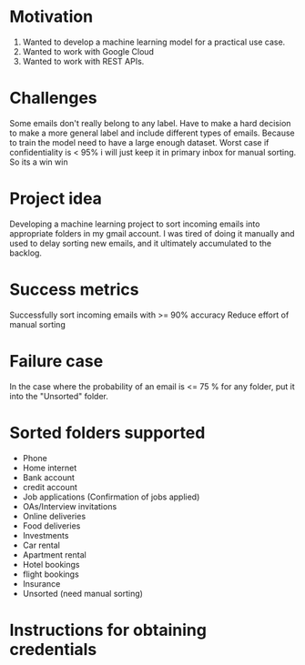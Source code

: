 # Motivation
1) Wanted to develop a machine learning model for a practical use case.
2) Wanted to work with Google Cloud
3) Wanted to work with REST APIs.

# Challenges
Some emails don't really belong to any label. Have to make a hard decision to make a more general label and include
different types of emails. Because to train the model need to have a large enough dataset. Worst case if confidentiality is < 95%
i will just keep it in primary inbox for manual sorting. So its a win win

# Project idea
Developing a machine learning project to sort incoming emails into appropriate folders in my gmail account.
I was tired of doing it manually and used to delay sorting new emails, and it ultimately accumulated to the backlog.

# Success metrics
Successfully sort incoming emails with >= 90% accuracy
Reduce effort of manual sorting

# Failure case
In the case where the probability of an email is <= 75 % for any folder, put it into the "Unsorted" folder.

# Sorted folders supported
- Phone
- Home internet
- Bank account
- credit account
- Job applications (Confirmation of jobs applied)
- OAs/Interview invitations
- Online deliveries
- Food deliveries
- Investments
- Car rental
- Apartment rental
- Hotel bookings
- flight bookings
- Insurance
- Unsorted (need manual sorting)

# Instructions for obtaining credentials
